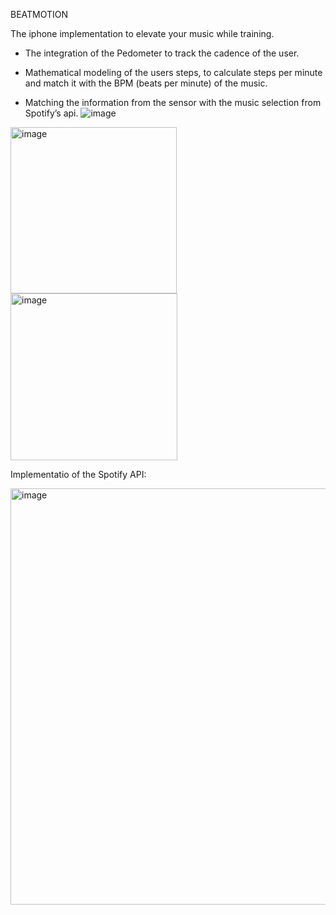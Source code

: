 BEATMOTION

The iphone implementation to elevate your music while training.

- The integration of the Pedometer to track the cadence of the user.

- Mathematical modeling of the users steps, to calculate steps per minute and match it with the BPM (beats per minute) of the music.

- Matching the information from the sensor with the music selection from Spotify’s api.
![image](https://github.com/estebanmasaya/BeatMotion/assets/102025901/356b2c42-06ea-4358-ab4d-1e178f01ed50)



<img width="266" alt="image" src="https://github.com/estebanmasaya/BeatMotion/assets/102025901/3e68afa2-d5b7-41c4-9b70-2071fd20d559">

<img width="267" alt="image" src="https://github.com/estebanmasaya/BeatMotion/assets/102025901/54fab03d-c190-40ce-8642-0367e96906dd">



Implementatio of the Spotify API:


<img width="666" alt="image" src="https://github.com/estebanmasaya/BeatMotion/assets/102025901/a5c5e364-41bc-4bac-9a37-168540b085c5">


